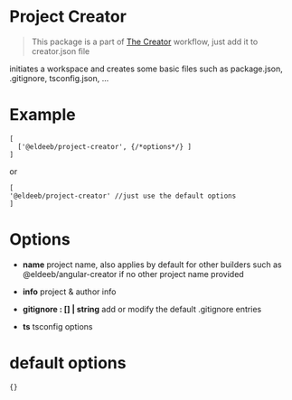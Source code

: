 # Project Creator

> This package is a part of [The Creator](https://github.com/xxyyzz2050/creator) workflow, just add it to creator.json file

initiates a workspace and creates some basic files such as package.json, .gitignore, tsconfig.json, ...

# Example

```
[
  ['@eldeeb/project-creator', {/*options*/} ]
]
```

or

```
[
'@eldeeb/project-creator' //just use the default options
]
```

# Options

- **name** project name, also applies by default for other builders such as @eldeeb/angular-creator if no other project name provided

- **info** project & author info

- **gitignore : [] | string**
  add or modify the default .gitignore entries

- **ts** tsconfig options

# default options

```
{}
```
